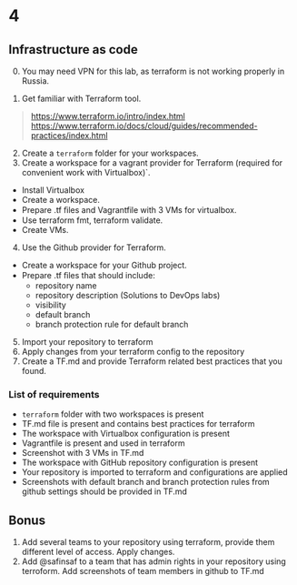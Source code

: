 # 4

## Infrastructure as code

0. You may need VPN for this lab, as terraform is not working properly in Russia.

1. Get familiar with Terraform tool.

> https://www.terraform.io/intro/index.html
> https://www.terraform.io/docs/cloud/guides/recommended-practices/index.html

2. Create a `terraform` folder for your workspaces.
3. Create a workspace for a vagrant provider for Terraform (required for convenient work with Virtualbox)`.
* Install Virtualbox
* Create a workspace.
* Prepare .tf ﬁles and Vagrantfile with 3 VMs for virtualbox.
* Use terraform fmt, terraform validate.
* Create VMs.

4. Use the Github provider for Terraform.
* Create a workspace for your Github project.
* Prepare .tf ﬁles that should include:
    * repository name
    * repository description (Solutions to DevOps labs)
    * visibility
    * default branch
    * branch protection rule for default branch

5. Import your repository to terraform
6. Apply changes from your terraform config to the repository
7. Create a TF.md and provide Terraform related best practices that you found.

### List of requirements

* `terraform` folder with two workspaces is present
* TF.md file is present and contains best practices for terraform
* The workspace with Virtualbox configuration is present
* Vagrantfile is present and used in terraform
* Screenshot with 3 VMs in TF.md
* The workspace with GitHub repository configuration is present
* Your repository is imported to terraform and configurations are applied
* Screenshots with default branch and branch protection rules from github settings should be provided in TF.md

## Bonus

1. Add several teams to your repository using terraform, provide them different level of access. Apply changes.
2. Add @safinsaf to a team that has admin rights in your repository using terroform. Add screenshots of team members in github to TF.md